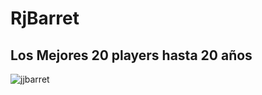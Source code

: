 # RjBarret
## Los Mejores 20 players hasta 20 años
![jjbarret ](https://user-images.githubusercontent.com/56939175/114279620-dc9aaa80-9a35-11eb-8190-0e73631c80a7.png)
